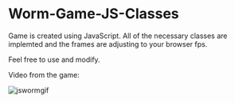 # Worm-Game-JS-Classes

Game is created using JavaScript. 
All of the necessary classes are implemted and the frames are adjusting to your browser fps.

Feel free to use and modify.

Video from the game:

![jswormgif](https://user-images.githubusercontent.com/34660974/174149985-f7e51e32-392f-4f93-9f5b-8936944aea06.gif)
